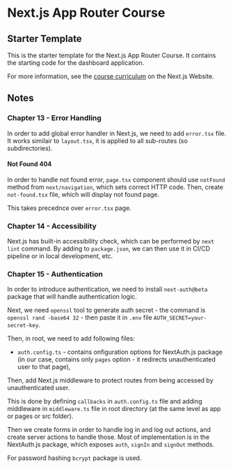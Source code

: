 # Next.js App Router Course

## Starter Template

This is the starter template for the Next.js App Router Course. It contains the starting code for the dashboard application.

For more information, see the [course curriculum](https://nextjs.org/learn) on the Next.js Website.

## Notes

### Chapter 13 - Error Handling

In order to add global error handler in Next.js, we need to add `error.tsx` file.
It works similair to `layout.tsx`, it is applied to all sub-routes (so subdirectories).

#### Not Found 404

In order to handle not found error, `page.tsx` component should use `notFound` method from `next/navigation`, which sets correct HTTP code. Then, create `not-found.tsx` file, which will display not found page.

This takes precednce over `error.tsx` page.

### Chapter 14 - Accessibility

Next.js has built-in accessibility check, which can be performed by `next lint` command. By adding to `package.json`, we can then use it in CI/CD pipeline or in local development, etc.

### Chapter 15 - Authentication

In order to introduce authentication, we need to install `next-auth@beta` package that will handle authentication logic.

Next, we need `openssl` tool to generate auth secret - the command is `openssl rand -base64 32` - then paste it in `.env` file `AUTH_SECRET=your-secret-key`.

Then, in root, we need to add following files:

-   `auth.config.ts` - contains onfiguration options for NextAuth.js package (in our case, contains only `pages` option - it redirects unauthenticated user to that page),

Then, add Next.js middleware to protect routes from being accessed by unauthenticated user.

This is done by defining `callbacks` in `auth.config.ts` file and adding middleware in `middleware.ts` file in root directory (at the same level as app or pages or src folder).

Then we create forms in order to handle log in and log out actions, and create server actions to handle those. Most of implementation is in the NextAuth.js package, which exposes `auth`, `signIn` and `signOut` methods.

For password hashing `bcrypt` package is used.
